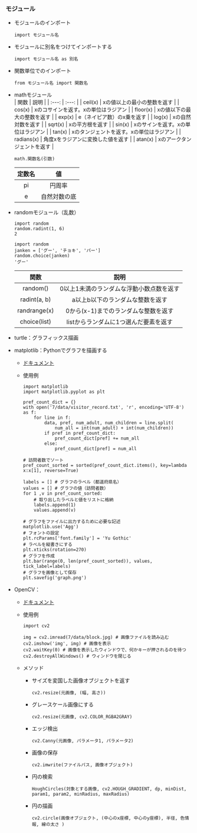 ### モジュール

- モジュールのインポート
  ```
  import モジュール名
  ```

- モジュールに別名をつけてインポートする
  ```
  import モジュール名 as 別名
  ```

- 関数単位でのインポート
  ```
  from モジュール名 import 関数名
  ```

- mathモジュール<br>
  | 関数 | 説明 |
  | :---: | :---: |
  | ceil(x) | xの値以上の最小の整数を返す |
  | cos(x) | xのコサインを返す。xの単位はラジアン |
  | floor(x) | xの値以下の最大の整数を返す |
  | exp(x) | e（ネイピア数）のx乗を返す |
  | log(x) | xの自然対数を返す |
  | sqrt(x) | xの平方根を返す |
  | sin(x) | xのサインを返す。xの単位はラジアン |
  | tan(x) | xのタンジェントを返す。xの単位はラジアン |
  | radians(x) | 角度xをラジアンに変換した値を返す |
  | atan(x) | xのアークタンジェントを返す |

  ```
  math.関数名(引数)
  ```

  | 定数名 | 値 |
  | :---: | :---: |
  | pi | 円周率 |
  | e | 自然対数の底 |

- randomモジュール（乱数）
  ```
  import random
  random.radint(1, 6)
  2
  ```
  ```
  import random
  janken = ['グー', 'チョキ', 'パー']
  random.choice(janken)
  'グー'
  ```

  | 関数 | 説明 |
  | :---: | :---: |
  | random() | 0以上1未満のランダムな浮動小数点数を返す |
  | radint(a, b) | a以上b以下のランダムな整数を返す |
  | randrange(x) | 0から(x-1)までのランダムな整数を返す |
  | choice(list) | listからランダムに1つ選んだ要素を返す |

- turtle：グラフィックス描画

- matplotlib：Pythonでグラフを描画する
  - [ドキュメント](https://matplotlib.org/contents.html)

  - 使用例
    ```
    import matplotlib
    import matplotlib.pyplot as plt

    pref_count_dict = {}
    with open('7/data/visitor_record.txt', 'r', encoding='UTF-8') as f:
        for line in f:
            data, pref, num_adult, num_children = line.split(
                num_all = int(num_adult) + int(num_children))
            if pref in pref_count_dict:
                pref_count_dict[pref] += num_all
            else:
                pref_count_dict[pref] = num_all

    # 訪問者数でソート
    pref_count_sorted = sorted(pref_count_dict.items(), key=lambda x:x[1], reverse=True)

    labels = [] # グラフのラベル（都道府県名）
    values = [] # グラフの値（訪問者数）
    for 1 ,v in pref_count_sorted:
        # 取り出したラベルと値をリストに格納
        labels.append(1)
        values.append(v)

    # グラフをファイルに出力するために必要な記述
    matplotlib.use('Agg')
    # フォントの設定
    plt.rcParams['font.family'] = 'Yu Gothic'
    # ラベルを縦書きにする
    plt.xticks(rotation=270)
    # グラフを作成
    plt.bar(range(0, len(pref_count_sorted)), values, tick_label=labels)
    # グラフを画像として保存
    plt.savefig('graph.png')
    ```

- OpenCV：
  - [ドキュメント](https://docs.opencv.org/)

  - 使用例
    ```
    import cv2

    img = cv2.imread(7/data/block.jpg) # 画像ファイルを読み込む
    cv2.imshow('img', img) # 画像を表示
    cv2.waitKey(0) # 画像を表示したウィンドウで、何かキーが押されるのを待つ
    cv2.destroyAllWindows() # ウィンドウを閉じる
    ```

  - メソッド
    * サイズを変国した画像オブジェクトを返す
      ```
      cv2.resize(元画像, (幅, 高さ))
      ```

    * グレースケール画像にする
      ```
      cv2.resize(元画像, cv2.COLOR_RGBA2GRAY)
      ```

    * エッジ検出
      ```
      cv2.Canny(元画像, パラメータ1, パラメータ2)
      ```

    * 画像の保存
      ```
      cv2.imwrite(ファイルパス, 画像オブジェクト)
      ```

    * 円の検索
      ```
      HoughCircles(対象とする画像, cv2.HOUGH_GRADIENT, dp, minDist, param1, param2, minRadius, maxRadius)
      ```

    * 円の描画
      ```
      cv2.circle(画像オブジェクト, (中心のx座標, 中心のy座標), 半径, 色情報, 線の太さ )
      ```

